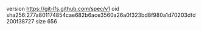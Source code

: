 version https://git-lfs.github.com/spec/v1
oid sha256:277a801174854cae682b6ace3560a26a0f323bd8f980a1d70203dfd200f38727
size 656
